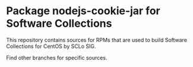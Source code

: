 # Package nodejs-cookie-jar for Software Collections

This repository contains sources for RPMs that are used
to build Software Collections for CentOS by SCLo SIG.

Find other branches for specific sources.

